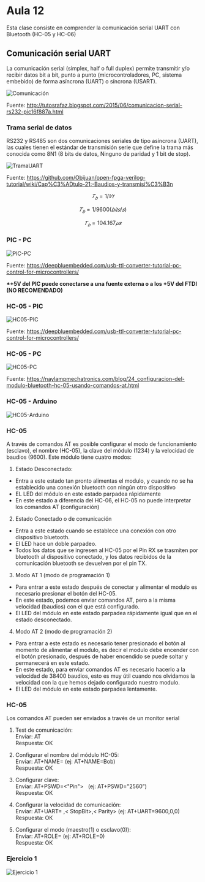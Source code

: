 <h1>Aula 12</h1>

Esta clase consiste en comprender la comunicación serial UART con Bluetooth (HC-05 y HC-06)

<h2>Comunicación serial UART</h2>

La comunicación serial (simplex, half o full duplex) permite transmitir y/o recibir datos bit a bit, punto a punto (microcontroladores, PC, sistema embebido) de forma asíncrona (UART) o síncrona (USART). 

![Comunicación](image.png)

Fuente: http://tutosrafaz.blogspot.com/2015/06/comunicacion-serial-rs232-pic16f887a.html

<h3>Trama serial de datos</h3>

RS232 y RS485 son dos comunicaciones seriales de tipo asíncrona (UART), las cuales tienen el estándar de transmisión serie que define la trama más conocida como 8N1 (8 bits de datos, Ninguno de paridad y 1 bit de stop).

![TramaUART](image-1.png)

Fuente: https://github.com/Obijuan/open-fpga-verilog-tutorial/wiki/Cap%C3%ADtulo-21:-Baudios-y-transmisi%C3%B3n

$$𝑇_𝑏 = 1/𝑉𝑡$$

$$𝑇_𝑏 = 1/9600 (𝑏𝑖𝑡𝑠/𝑠)$$

$$𝑇_𝑏 = 104.167 𝜇𝑠$$

<h3>PIC - PC</h3>

![PIC-PC](image-2.png)

Fuente: https://deepbluembedded.com/usb-ttl-converter-tutorial-pc-control-for-microcontrollers/

<b>*+5V del PIC puede conectarse a una fuente externa o a los +5V del FTDI (NO RECOMENDADO)</b>

<h3>HC-05 - PIC</h3>

![HC05-PIC](image-3.png)

Fuente: https://deepbluembedded.com/usb-ttl-converter-tutorial-pc-control-for-microcontrollers/

<h3>HC-05 - PC</h3>

![HC05-PC](image-4.png)

Fuente: https://naylampmechatronics.com/blog/24_configuracion-del-modulo-bluetooth-hc-05-usando-comandos-at.html

<h3>HC-05 - Arduino</h3>

![HC05-Arduino](image-5.png)

<h3>HC-05</h3>

A través de comandos AT es posible configurar el modo de funcionamiento (esclavo), el nombre (HC-05), la clave del módulo (1234) y la velocidad de baudios (9600). Este módulo tiene cuatro modos:

1. Estado Desconectado:
- Entra a este estado tan pronto alimentas el modulo, y cuando no se ha establecido una conexión bluetooth con ningún otro dispositivo
- EL LED del módulo en este estado parpadea rápidamente
- En este estado a diferencia del HC-06, el HC-05 no puede interpretar los comandos AT (configuración)

2. Estado Conectado o de comunicación
- Entra a este estado cuando se establece una conexión con otro dispositivo bluetooth.
- El LED hace un doble parpadeo.
- Todos los datos que se ingresen al HC-05 por el Pin RX se trasmiten por bluetooth al dispositivo conectado, y los datos recibidos de la comunicación bluetooth se devuelven por el pin TX.

3. Modo AT 1 (modo de programación 1)
- Para entrar a este estado después de conectar y alimentar el modulo es necesario presionar el botón del HC-05.
- En este estado, podemos enviar comandos AT, pero a la misma velocidad (baudios) con el que está configurado.
- El LED del módulo en este estado parpadea rápidamente igual que en el estado desconectado.

4. Modo AT 2 (modo de programación 2)
- Para entrar a este estado es necesario tener presionado el botón al momento de alimentar el modulo, es decir el modulo debe encender con el botón presionado, después de haber encendido se puede soltar y permanecerá en este estado.
- En este estado, para enviar comandos AT es necesario hacerlo a la velocidad de 38400 baudios, esto es muy útil cuando nos olvidamos la velocidad con la que hemos dejado configurado nuestro modulo.
- El LED del módulo en este estado parpadea lentamente.

<h3>HC-05</h3>

Los comandos AT pueden ser enviados a través de un monitor serial

1. Test de comunicación: <br>
Enviar: AT <br>
Respuesta: OK 

2. Configurar el nombre del módulo HC-05: <br>
Enviar: AT+NAME=<Nombre> (ej: AT+NAME=Bob) <br>
Respuesta: OK

3. Configurar clave: <br>
Enviar: AT+PSWD=<"Pin">   (ej: AT+PSWD="2560”)<br>
Respuesta: OK

4. Configurar la velocidad de comunicación:<br>
Enviar: AT+UART=<Baud> ,< StopBit>,< Parity> (ej: AT+UART=9600,0,0)<br>
Respuesta: OK

5. Configurar el modo (maestro(1) o esclavo(0)): <br>
Enviar: AT+ROLE=<Role> (ej: AT+ROLE=0)<br>
Respuesta: OK

<h3>Ejercicio 1</h3>

![Ejercicio 1](image-6.png)





